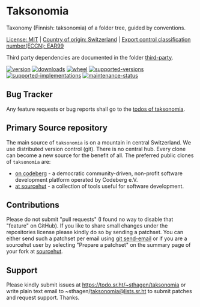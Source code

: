 # Taksonomia

Taxonomy (Finnish: taksonomia) of a folder tree, guided by conventions.

[License: MIT](https://git.sr.ht/~sthagen/taksonomia/tree/default/item/LICENSE) |
[Country of origin: Switzerland](https://git.sr.ht/~sthagen/taksonomia/tree/default/item/COUNTRY-OF-ORIGIN) |
[Export control classification number(ECCN): EAR99](https://git.sr.ht/~sthagen/taksonomia/tree/default/item/EXPORT-CONTROL-CLASSIFICATION-NUMBER)

Third party dependencies are documented in the folder [third-party](third-party/README.md).

[![version](https://img.shields.io/pypi/v/taksonomia.svg?style=flat)](https://pypi.python.org/pypi/taksonomia/)
[![downloads](https://static.pepy.tech/badge/taksonomia/month)](https://pepy.tech/project/taksonomia)
[![wheel](https://img.shields.io/pypi/wheel/taksonomia.svg?style=flat)](https://pypi.python.org/pypi/taksonomia/)
[![supported-versions](https://img.shields.io/pypi/pyversions/taksonomia.svg?style=flat)](https://pypi.python.org/pypi/taksonomia/)
[![supported-implementations](https://img.shields.io/pypi/implementation/taksonomia.svg?style=flat)](https://pypi.python.org/pypi/taksonomia/)
[![maintenance-status](https://img.shields.io/github/commit-activity/y/sthagen/taksonomia.svg?style=flat)](https://git.sr.ht/~sthagen/taksonomia/log)

## Bug Tracker

Any feature requests or bug reports shall go to the [todos of taksonomia](https://todo.sr.ht/~sthagen/taksonomia).

## Primary Source repository

The main source of `taksonomia` is on a mountain in central Switzerland.
We use distributed version control (git).
There is no central hub.
Every clone can become a new source for the benefit of all.
The preferred public clones of `taksonomia` are:

* [on codeberg](https://codeberg.org/sthagen/taksonomia) - a democratic community-driven, non-profit software development platform operated by Codeberg e.V.
* [at sourcehut](https://git.sr.ht/~sthagen/taksonomia) - a collection of tools useful for software development.

## Contributions

Please do not submit "pull requests" (I found no way to disable that "feature" on GitHub).
If you like to share small changes under the repositories license please kindly do so by sending a patchset.
You can either send such a patchset per email using [git send-email](https://git-send-email.io) or 
if you are a sourcehut user by selecting "Prepare a patchset" on the summary page of your fork at [sourcehut](https://git.sr.ht/).

## Support

Please kindly submit issues at <https://todo.sr.ht/~sthagen/taksonomia> or write plain text email to ~sthagen/taksonomia@lists.sr.ht to submit patches and request support. Thanks.
